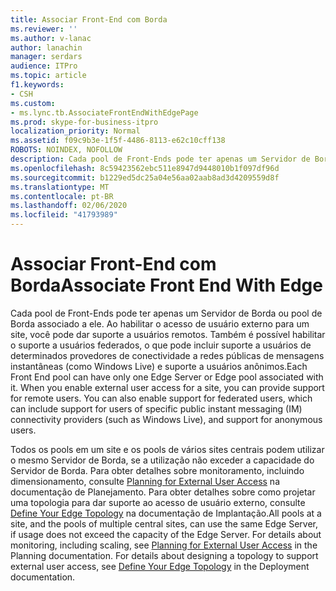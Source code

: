 ```yaml
---
title: Associar Front-End com Borda
ms.reviewer: ''
ms.author: v-lanac
author: lanachin
manager: serdars
audience: ITPro
ms.topic: article
f1.keywords:
- CSH
ms.custom:
- ms.lync.tb.AssociateFrontEndWithEdgePage
ms.prod: skype-for-business-itpro
localization_priority: Normal
ms.assetid: f09c9b3e-1f5f-4486-8113-e62c10cff138
ROBOTS: NOINDEX, NOFOLLOW
description: Cada pool de Front-Ends pode ter apenas um Servidor de Borda ou pool de Borda associado a ele. Ao habilitar o acesso de usuário externo para um site, você pode dar suporte a usuários remotos. Também é possível habilitar o suporte a usuários federados, o que pode incluir suporte a usuários de determinados provedores de conectividade a redes públicas de mensagens instantâneas (como Windows Live) e suporte a usuários anônimos.
ms.openlocfilehash: 8c59423562ebc511e8947d9448010b1f097df96d
ms.sourcegitcommit: b1229ed5dc25a04e56aa02aab8ad3d4209559d8f
ms.translationtype: MT
ms.contentlocale: pt-BR
ms.lasthandoff: 02/06/2020
ms.locfileid: "41793989"
---
```

# <a name="associate-front-end-with-edge"></a><span data-ttu-id="fc776-105">Associar Front-End com Borda</span><span class="sxs-lookup"><span data-stu-id="fc776-105">Associate Front End With Edge</span></span>

<span data-ttu-id="fc776-p102">Cada pool de Front-Ends pode ter apenas um Servidor de Borda ou pool de Borda associado a ele. Ao habilitar o acesso de usuário externo para um site, você pode dar suporte a usuários remotos. Também é possível habilitar o suporte a usuários federados, o que pode incluir suporte a usuários de determinados provedores de conectividade a redes públicas de mensagens instantâneas (como Windows Live) e suporte a usuários anônimos.</span><span class="sxs-lookup"><span data-stu-id="fc776-p102">Each Front End pool can have only one Edge Server or Edge pool associated with it. When you enable external user access for a site, you can provide support for remote users. You can also enable support for federated users, which can include support for users of specific public instant messaging (IM) connectivity providers (such as Windows Live), and support for anonymous users.</span></span>

<span data-ttu-id="fc776-p103">Todos os pools em um site e os pools de vários sites centrais podem utilizar o mesmo Servidor de Borda, se a utilização não exceder a capacidade do Servidor de Borda. Para obter detalhes sobre monitoramento, incluindo dimensionamento, consulte  [Planning for External User Access](https://technet.microsoft.com/library/ea098933-eff5-461e-aba3-e7f128784dc2.aspx) na documentação de Planejamento. Para obter detalhes sobre como projetar uma topologia para dar suporte ao acesso de usuário externo, consulte  [Define Your Edge Topology](https://technet.microsoft.com/library/787b23f1-8fa0-4c37-abf2-c516c5dd66f0.aspx) na documentação de Implantação.</span><span class="sxs-lookup"><span data-stu-id="fc776-p103">All pools at a site, and the pools of multiple central sites, can use the same Edge Server, if usage does not exceed the capacity of the Edge Server. For details about monitoring, including scaling, see [Planning for External User Access](https://technet.microsoft.com/library/ea098933-eff5-461e-aba3-e7f128784dc2.aspx) in the Planning documentation. For details about designing a topology to support external user access, see [Define Your Edge Topology](https://technet.microsoft.com/library/787b23f1-8fa0-4c37-abf2-c516c5dd66f0.aspx) in the Deployment documentation.</span></span>


